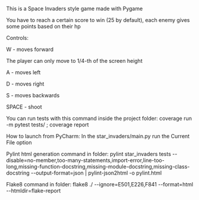 
This is a Space Invaders style game made with Pygame

You have to reach a certain score to win (25 by default), each enemy gives some points based on their hp

Controls:

W - moves forward

The player can only move to 1/4-th of the screen height

A - moves left

D - moves right

S - moves backwards

SPACE - shoot

You can run tests with this command inside the project folder:
coverage run -m pytest tests/ ; coverage  report

How to launch from PyCharm:
In the star_invaders/main.py run the Current File option

Pylint html generation command in folder:
pylint star_invaders tests --disable=no-member,too-many-statements,import-error,line-too-long,missing-function-docstring,missing-module-docstring,missing-class-docstring  --output-format=json | pylint-json2html -o pylint.html

Flake8 command in folder:
flake8 ./ --ignore=E501,E226,F841 --format=html --htmldir=flake-report

